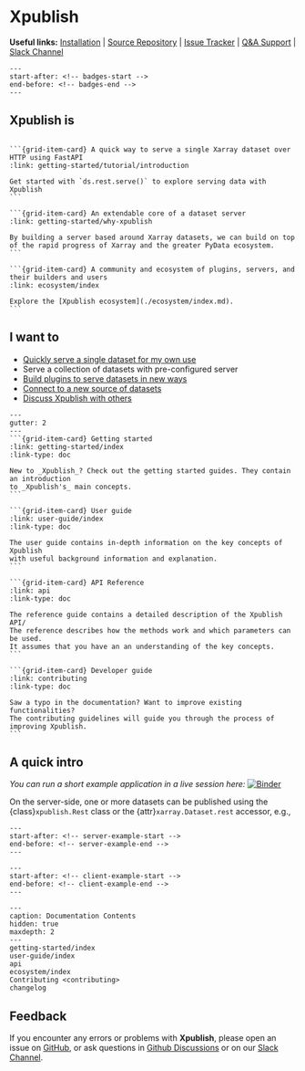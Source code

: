 # Xpublish

**Useful links:** [Installation](getting-started/installation) | [Source Repository](https://github.com/xpublish-community/xpublish/) | [Issue Tracker](https://github.com/xpublish-community/xpublish/issues) | [Q&A Support](https://github.com/xpublish-community/xpublish/discussions/categories/q-a?discussions_q=category%3AQ%26A+) | [Slack Channel](./ecosystem/index.md#slack)

```{include} ../../README.md
---
start-after: <!-- badges-start -->
end-before: <!-- badges-end -->
---
```

## Xpublish is

````{grid} 3

```{grid-item-card} A quick way to serve a single Xarray dataset over HTTP using FastAPI
:link: getting-started/tutorial/introduction

Get started with `ds.rest.serve()` to explore serving data with Xpublish
```

```{grid-item-card} An extendable core of a dataset server
:link: getting-started/why-xpublish

By building a server based around Xarray datasets, we can build on top of the rapid progress of Xarray and the greater PyData ecosystem.
```

```{grid-item-card} A community and ecosystem of plugins, servers, and their builders and users
:link: ecosystem/index

Explore the [Xpublish ecosystem](./ecosystem/index.md).
```

````

## I want to

- [Quickly serve a single dataset for my own use](getting-started/tutorial/introduction)
- Serve a collection of datasets with pre-configured server
- [Build plugins to serve datasets in new ways](getting-started/tutorial/dataset-router-plugin)
- [Connect to a new source of datasets](getting-started/tutorial/dataset-provider-plugin)
- [Discuss Xpublish with others](ecosystem/index.md#connect)

````{grid} 1 1 2 2
---
gutter: 2
---
```{grid-item-card} Getting started
:link: getting-started/index
:link-type: doc

New to _Xpublish_? Check out the getting started guides. They contain an introduction
to _Xpublish's_ main concepts.
```

```{grid-item-card} User guide
:link: user-guide/index
:link-type: doc

The user guide contains in-depth information on the key concepts of Xpublish
with useful background information and explanation.
```

```{grid-item-card} API Reference
:link: api
:link-type: doc

The reference guide contains a detailed description of the Xpublish API/
The reference describes how the methods work and which parameters can be used.
It assumes that you have an an understanding of the key concepts.
```

```{grid-item-card} Developer guide
:link: contributing
:link-type: doc

Saw a typo in the documentation? Want to improve existing functionalities?
The contributing guidelines will guide you through the process of improving Xpublish.
```

````

## A quick intro

_You can run a short example application in a live session here:_ [![Binder](https://mybinder.org/badge_logo.svg)](https://mybinder.org/v2/gh/xpublish-community/xpublish/master)

On the server-side, one or more datasets can be published using the
{class}`xpublish.Rest` class or the {attr}`xarray.Dataset.rest` accessor, e.g.,

```{include} ../../README.md
---
start-after: <!-- server-example-start -->
end-before: <!-- server-example-end -->
---
```

```{include} ../../README.md
---
start-after: <!-- client-example-start -->
end-before: <!-- client-example-end -->
---
```

```{toctree}
---
caption: Documentation Contents
hidden: true
maxdepth: 2
---
getting-started/index
user-guide/index
api
ecosystem/index
Contributing <contributing>
changelog
```

## Feedback

If you encounter any errors or problems with **Xpublish**, please open an issue
on [GitHub](http://github.com/xpublish-community/xpublish), or ask questions in [Github Discussions](https://github.com/xpublish-community/xpublish/discussions/categories/q-a?discussions_q=category%3AQ%26A+) or on our [Slack Channel](./ecosystem/index.md#slack).

